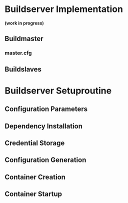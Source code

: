 # Buildserver Implementation
**(work in progress)**

## Buildmaster
### **master.cfg**

## Buildslaves

# Buildserver Setuproutine
## Configuration Parameters
## Dependency Installation
## Credential Storage
## Configuration Generation
## Container Creation
## Container Startup
